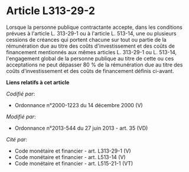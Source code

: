 # Article L313-29-2

Lorsque la personne publique contractante accepte, dans les conditions prévues à l'article L. 313-29-1 ou à l'article L.
513-14, une ou plusieurs cessions de créances qui portent chacune sur tout ou partie de la rémunération due au titre des
coûts d'investissement et des coûts de financement mentionnés aux mêmes articles L. 313-29-1 ou L. 513-14, l'engagement
global de la personne publique au titre de cette ou ces acceptations ne peut dépasser 80 % de la rémunération due au titre
des coûts d'investissement et des coûts de financement définis ci-avant.

**Liens relatifs à cet article**

_Codifié par_:

  - Ordonnance n°2000-1223 du 14 décembre 2000 (V)

_Modifié par_:

  - Ordonnance n°2013-544 du 27 juin 2013 - art. 35 (VD)

_Cité par_:

  - Code monétaire et financier - art. L313-29-1 (V)
  - Code monétaire et financier - art. L513-14 (V)
  - Code monétaire et financier - art. L515-21-1 (VT)
